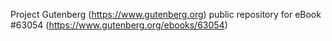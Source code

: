 Project Gutenberg (https://www.gutenberg.org) public repository for
eBook #63054 (https://www.gutenberg.org/ebooks/63054)
